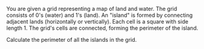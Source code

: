 You are given a grid representing a map of land and water. The grid consists of 0's (water) and 1's (land). An "island" is formed by connecting adjacent lands (horizontally or vertically). Each cell is a square with side length 1. The grid's cells are connected, forming the perimeter of the island.

Calculate the perimeter of all the islands in the grid.


